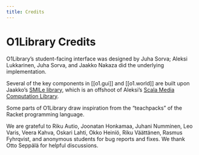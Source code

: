 ```yaml
---
title: Credits
---
```


# O1Library Credits

O1Library’s student-facing interface was designed by Juha Sorva; Aleksi Lukkarinen, Juha Sorva, 
and Jaakko Nakaza did the underlying implementation. 

Several of the key components in [[o1.gui]] and [[o1.world]] are built upon Jaakko’s [SMILe library](https://github.com/Aalto-LeTech/SMILe),
which is an offshoot of Aleksi’s [Scala Media Computation Library](https://github.com/Aalto-LeTech/Scala-Media-Computation). 

Some parts of O1Library draw inspiration from the “teachpacks” of the Racket programming language.

We are grateful to Riku Autio, Joonatan Honkamaa, Juhani Numminen, Leo Varis, Veera Kahva, 
Oskari Lahti, Okko Heiniö, Riku Väättänen, Rasmus Fyhrqvist, and anonymous students for bug 
reports and fixes. We thank Otto Seppälä for helpful discussions.
